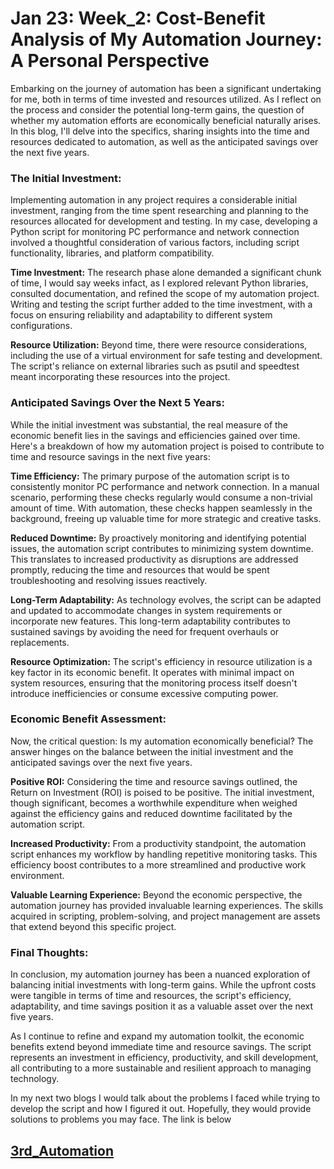 # Jan 23: Week_2: Cost-Benefit Analysis of My Automation Journey: A Personal Perspective

Embarking on the journey of automation has been a significant undertaking for me, both in terms of time invested and resources utilized. As I reflect on the process and consider the potential long-term gains, the question of whether my automation efforts are economically beneficial naturally arises. In this blog, I'll delve into the specifics, sharing insights into the time and resources dedicated to automation, as well as the anticipated savings over the next five years.

### **The Initial Investment:**

Implementing automation in any project requires a considerable initial investment, ranging from the time spent researching and planning to the resources allocated for development and testing. In my case, developing a Python script for monitoring PC performance and network connection involved a thoughtful consideration of various factors, including script functionality, libraries, and platform compatibility.

**Time Investment:**
The research phase alone demanded a significant chunk of time, I would say weeks infact, as I explored relevant Python libraries, consulted documentation, and refined the scope of my automation project. Writing and testing the script further added to the time investment, with a focus on ensuring reliability and adaptability to different system configurations.

**Resource Utilization:**
Beyond time, there were resource considerations, including the use of a virtual environment for safe testing and development. The script's reliance on external libraries such as psutil and speedtest meant incorporating these resources into the project.

### **Anticipated Savings Over the Next 5 Years:**

While the initial investment was substantial, the real measure of the economic benefit lies in the savings and efficiencies gained over time. Here's a breakdown of how my automation project is poised to contribute to time and resource savings in the next five years:

**Time Efficiency:**
The primary purpose of the automation script is to consistently monitor PC performance and network connection. In a manual scenario, performing these checks regularly would consume a non-trivial amount of time. With automation, these checks happen seamlessly in the background, freeing up valuable time for more strategic and creative tasks.

**Reduced Downtime:**
By proactively monitoring and identifying potential issues, the automation script contributes to minimizing system downtime. This translates to increased productivity as disruptions are addressed promptly, reducing the time and resources that would be spent troubleshooting and resolving issues reactively.

**Long-Term Adaptability:**
As technology evolves, the script can be adapted and updated to accommodate changes in system requirements or incorporate new features. This long-term adaptability contributes to sustained savings by avoiding the need for frequent overhauls or replacements.

**Resource Optimization:**
The script's efficiency in resource utilization is a key factor in its economic benefit. It operates with minimal impact on system resources, ensuring that the monitoring process itself doesn't introduce inefficiencies or consume excessive computing power.

### **Economic Benefit Assessment:**

Now, the critical question: Is my automation economically beneficial? The answer hinges on the balance between the initial investment and the anticipated savings over the next five years.

**Positive ROI:**
Considering the time and resource savings outlined, the Return on Investment (ROI) is poised to be positive. The initial investment, though significant, becomes a worthwhile expenditure when weighed against the efficiency gains and reduced downtime facilitated by the automation script.

**Increased Productivity:**
From a productivity standpoint, the automation script enhances my workflow by handling repetitive monitoring tasks. This efficiency boost contributes to a more streamlined and productive work environment.

**Valuable Learning Experience:**
Beyond the economic perspective, the automation journey has provided invaluable learning experiences. The skills acquired in scripting, problem-solving, and project management are assets that extend beyond this specific project.

### **Final Thoughts:**

In conclusion, my automation journey has been a nuanced exploration of balancing initial investments with long-term gains. While the upfront costs were tangible in terms of time and resources, the script's efficiency, adaptability, and time savings position it as a valuable asset over the next five years.

As I continue to refine and expand my automation toolkit, the economic benefits extend beyond immediate time and resource savings. The script represents an investment in efficiency, productivity, and skill development, all contributing to a more sustainable and resilient approach to managing technology.

In my next two blogs I would talk about the problems I faced while trying to develop the script and how I figured it out. Hopefully, they would provide solutions to problems you may face. The link is below

## [3rd_Automation](Automation_0.3.md)
